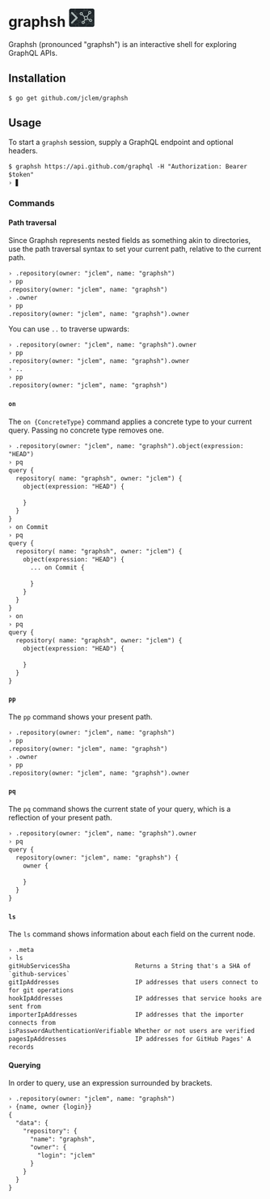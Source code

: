 # graphsh <img src="logo.png" width=50>

Graphsh (pronounced "graphsh") is an interactive shell for exploring GraphQL APIs.

## Installation

```console
$ go get github.com/jclem/graphsh
```

## Usage

To start a `graphsh` session, supply a GraphQL endpoint and optional headers.

```console
$ graphsh https://api.github.com/graphql -H "Authorization: Bearer $token"
› ▋
```

### Commands

#### Path traversal

Since Graphsh represents nested fields as something akin to directories, use the path traversal syntax to set your current path, relative to the current path.

```
› .repository(owner: "jclem", name: "graphsh")
› pp
.repository(owner: "jclem", name: "graphsh")
› .owner
› pp
.repository(owner: "jclem", name: "graphsh").owner
```

You can use `..` to traverse upwards:

```
› .repository(owner: "jclem", name: "graphsh").owner
› pp
.repository(owner: "jclem", name: "graphsh").owner
› ..
› pp
.repository(owner: "jclem", name: "graphsh")
```

#### `on`

The `on {ConcreteType}` command applies a concrete type to your current query. Passing no concrete type removes one.

```
› .repository(owner: "jclem", name: "graphsh").object(expression: "HEAD")
› pq
query {
  repository( name: "graphsh", owner: "jclem") {
    object(expression: "HEAD") {

    }
  }
}
› on Commit
› pq
query {
  repository( name: "graphsh", owner: "jclem") {
    object(expression: "HEAD") {
      ... on Commit {

      }
    }
  }
}
› on
› pq
query {
  repository( name: "graphsh", owner: "jclem") {
    object(expression: "HEAD") {

    }
  }
}
```

#### `pp`

The `pp` command shows your present path.

```
› .repository(owner: "jclem", name: "graphsh")
› pp
.repository(owner: "jclem", name: "graphsh")
› .owner
› pp
.repository(owner: "jclem", name: "graphsh").owner
```

#### `pq`

The `pq` command shows the current state of your query, which is a reflection of your present path.

```
› .repository(owner: "jclem", name: "graphsh").owner
› pq
query {
  repository(owner: "jclem", name: "graphsh") {
    owner {

    }
  }
}
```

#### `ls`

The `ls` command shows information about each field on the current node.

```
› .meta
› ls
gitHubServicesSha                  Returns a String that's a SHA of `github-services`
gitIpAddresses                     IP addresses that users connect to for git operations
hookIpAddresses                    IP addresses that service hooks are sent from
importerIpAddresses                IP addresses that the importer connects from
isPasswordAuthenticationVerifiable Whether or not users are verified
pagesIpAddresses                   IP addresses for GitHub Pages' A records
```

#### Querying

In order to query, use an expression surrounded by brackets.

```
› .repository(owner: "jclem", name: "graphsh")
› {name, owner {login}}
{
  "data": {
    "repository": {
      "name": "graphsh",
      "owner": {
        "login": "jclem"
      }
    }
  }
}
```
